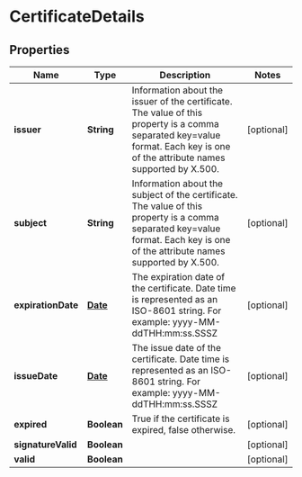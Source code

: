 
# CertificateDetails

## Properties
Name | Type | Description | Notes
------------ | ------------- | ------------- | -------------
**issuer** | **String** | Information about the issuer of the certificate.  The value of this property is a comma separated key&#x3D;value format.  Each key is one of the attribute names supported by X.500. |  [optional]
**subject** | **String** | Information about the subject of the certificate.  The value of this property is a comma separated key&#x3D;value format.  Each key is one of the attribute names supported by X.500. |  [optional]
**expirationDate** | [**Date**](Date.md) | The expiration date of the certificate. Date time is represented as an ISO-8601 string. For example: yyyy-MM-ddTHH:mm:ss.SSSZ |  [optional]
**issueDate** | [**Date**](Date.md) | The issue date of the certificate. Date time is represented as an ISO-8601 string. For example: yyyy-MM-ddTHH:mm:ss.SSSZ |  [optional]
**expired** | **Boolean** | True if the certificate is expired, false otherwise. |  [optional]
**signatureValid** | **Boolean** |  |  [optional]
**valid** | **Boolean** |  |  [optional]



